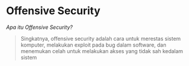 
# Offensive Security
   *Apa itu Offensive Security?*
   > Singkatnya, offensive security adalah cara untuk
merestas sistem komputer, melakukan exploit pada bug dalam software,
dan menemukan celah untuk melakukan akses yang tidak sah kedalam sistem
